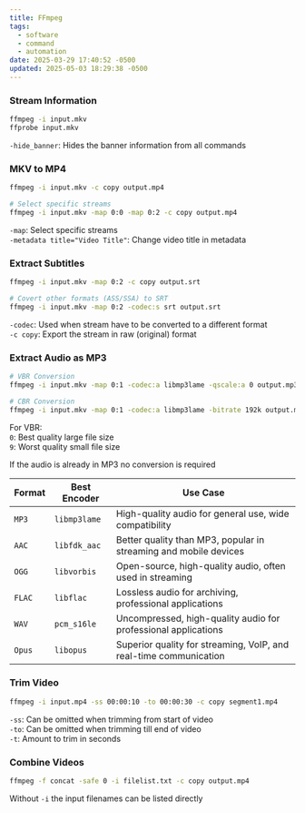```yaml
---
title: FFmpeg
tags:
  - software
  - command
  - automation
date: 2025-03-29 17:40:52 -0500
updated: 2025-05-03 18:29:38 -0500
---
```


### Stream Information

```bash
ffmpeg -i input.mkv
ffprobe input.mkv
```

`-hide_banner`: Hides the banner information from all commands

### MKV to MP4

```bash
ffmpeg -i input.mkv -c copy output.mp4

# Select specific streams
ffmpeg -i input.mkv -map 0:0 -map 0:2 -c copy output.mp4
```

`-map`: Select specific streams  
`-metadata title="Video Title"`: Change video title in metadata  

### Extract Subtitles

```bash
ffmpeg -i input.mkv -map 0:2 -c copy output.srt

# Covert other formats (ASS/SSA) to SRT
ffmpeg -i input.mkv -map 0:2 -codec:s srt output.srt
```

`-codec`: Used when stream have to be converted to a different format  
`-c copy`: Export the stream in raw (original) format 

### Extract Audio as MP3

```bash
# VBR Conversion
ffmpeg -i input.mkv -map 0:1 -codec:a libmp3lame -qscale:a 0 output.mp3

# CBR Conversion
ffmpeg -i input.mkv -map 0:1 -codec:a libmp3lame -bitrate 192k output.mp3
```

For VBR:  
`0`: Best quality large file size  
`9`: Worst quality small file size  

If the audio is already in MP3 no conversion is required

| Format | Best Encoder | Use Case                                                          |
| ------ | ------------ | ----------------------------------------------------------------- |
| `MP3`  | `libmp3lame` | High-quality audio for general use, wide compatibility            |
| `AAC`  | `libfdk_aac` | Better quality than MP3, popular in streaming and mobile devices  |
| `OGG`  | `libvorbis`  | Open-source, high-quality audio, often used in streaming          | 
| `FLAC` | `libflac`    | Lossless audio for archiving, professional applications           |
| `WAV`  | `pcm_s16le`  | Uncompressed, high-quality audio for professional applications    |
| `Opus` | `libopus`    | Superior quality for streaming, VoIP, and real-time communication |

### Trim Video

```bash
ffmpeg -i input.mp4 -ss 00:00:10 -to 00:00:30 -c copy segment1.mp4
```

`-ss`: Can be omitted when trimming from start of video  
`-to`: Can be omitted when trimming till end of video  
`-t`: Amount to trim in seconds

### Combine Videos

```bash
ffmpeg -f concat -safe 0 -i filelist.txt -c copy output.mp4
```

Without `-i` the input filenames can be listed directly 
